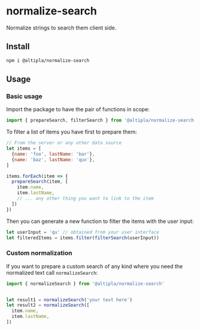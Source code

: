 
# normalize-search

Normalize strings to search them client side.


## Install

```sh
npm i @altipla/normalize-search
```


## Usage

### Basic usage

Import the package to have the pair of functions in scope:

```js
import { prepareSearch, filterSearch } from '@altipla/normalize-search'
```

To filter a list of items you have first to prepare them:

```js
// From the server or any other data source
let items = [
  {name: 'foo', lastName: 'bar'},
  {name: 'baz', lastName: 'qux'},
]

items.forEach(item => {
  prepareSearch(item, [
    item.name,
    item.lastName,
    // ... any other thing you want to link to the item
  ])
})
```

Then you can generate a new function to filter the items with the user input:

```js
let userInput = 'qu' // obtained from your user interface
let filteredItems = items.filter(filterSearch(userInput))
```


### Custom normalization

If you want to prepare a custom search of any kind where you need the normalized text call `normalizeSearch`:

```js
import { normalizeSearch } from '@altipla/normalize-search'


let result1 = normalizeSearch('your text here')
let result2 = normalizeSearch([
  item.name,
  item.lastName,
])
```
